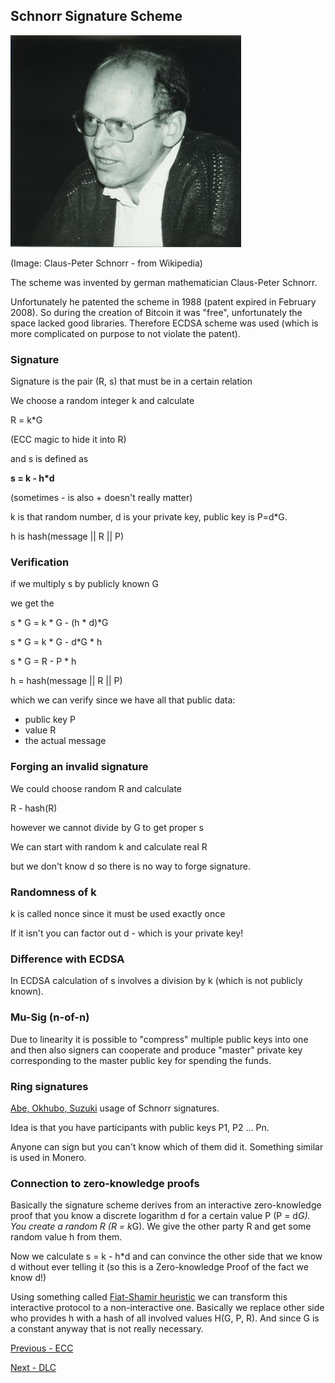 ## Schnorr Signature Scheme

![Claus-Peter Schnorr](./Claus-Peter_Schnorr.jpg)

(Image: Claus-Peter Schnorr - from Wikipedia)

The scheme was invented by german mathematician Claus-Peter Schnorr.

Unfortunately he patented the scheme in 1988 (patent expired in February 2008). So during the creation of Bitcoin it was "free", unfortunately the space lacked good libraries. Therefore ECDSA scheme was used (which is more complicated on purpose to not violate the patent).

### Signature

Signature is the pair (R, s) that must be in a certain relation

We choose a random integer k and calculate

R = k*G

(ECC magic to hide it into R)

and s is defined as

**s = k - h*d**

(sometimes - is also + doesn't really matter)

k is that random number, d is your private key, public key is P=d*G.

h is hash(message || R || P)

### Verification

if we multiply s by publicly known G

we get the

s * G = k * G  - (h * d)*G

s * G = k * G - d*G * h

s * G = R - P * h

h = hash(message || R || P)

which we can verify since we have all that public data:
- public key P
- value R
- the actual message

### Forging an invalid signature

We could choose random R and calculate

R - hash(R)

however we cannot divide by G to get proper s

We can start with random k and calculate real R

but we don't know d so there is no way to forge signature.

### Randomness of k

k is called nonce since it must be used exactly once

If it isn't you can factor out d - which is your private key!

### Difference with ECDSA

In ECDSA calculation of s involves a division by k (which is not publicly known).

### Mu-Sig (n-of-n)

Due to linearity it is possible to "compress" multiple public keys into one and then also signers can cooperate and produce "master" private key corresponding to the master public key for spending the funds.

### Ring signatures

[Abe, Okhubo, Suzuki](https://cryptoservices.github.io/cryptography/2017/07/21/Sigs.html) usage of Schnorr signatures.

Idea is that you have participants with public keys P1, P2 ... Pn.

Anyone can sign but you can't know which of them did it. Something similar is used in Monero.

### Connection to zero-knowledge proofs

Basically the signature scheme derives from an interactive zero-knowledge proof that you know a discrete logarithm d for a certain value P (P = d*G). You create a random R (R = k*G). We give the other party R and get some random value h from them.

Now we calculate s = k - h*d and can convince the other side that we know d without ever telling it (so this is a Zero-knowledge Proof of the fact we know d!)

Using something called [Fiat-Shamir heuristic](https://en.wikipedia.org/wiki/Fiat%E2%80%93Shamir_heuristic) we can transform this interactive protocol to a non-interactive one. Basically we replace other side who provides h with a hash of all involved values H(G, P, R). And since G is a constant anyway that is not really necessary.

[Previous - ECC](./ecc101.md) 

[Next - DLC](./dlc.md)
